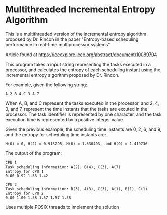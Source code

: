 # Multithreaded Incremental Entropy Algorithm
This is a multithreaded version of the incremental entropy algorithm proposed by Dr. Rincon in the paper "Entropy-based scheduling performance in real-time multiprocessor systems"

Article found at <https://ieeexplore.ieee.org/abstract/document/10089704>

This program takes a input string representing the tasks executed in a processor, and calculates the entropy of each scheduling instant using the incremental entropy algorithm proposed by Dr. Rincon.

For example, given the following string:
```
A 2 B 4 C 3 A 7 
```

When A, B, and C represent the tasks executed in the processor, and 2, 4, 3, and 7, represent the time instants that the tasks are excuted in the processor. The task identifier is represented by one character, and the task execution time is represented by a positive integer value.

Given the previous example, the scheduling time instants are 0, 2, 6, and 9, and the entropy for scheduling time instants are:
```
H(0) = 0, H(2) = 0.918295, H(6) = 1.530493, and H(9) = 1.419736
```
The output of the program:
```
CPU 1
Task scheduling information: A(2), B(4), C(3), A(7)
Entropy for CPU 1
0.00 0.92 1.53 1.42

CPU 2
Task scheduling information: B(3), A(3), C(3), A(1), B(1), C(1)
Entropy for CPU 2
0.00 1.00 1.58 1.57 1.57 1.58
```
Uses multiple POSIX threads to implement the solution
